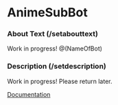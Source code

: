 # AnimeSubBot

### About Text (/setabouttext)
Work in progress! @(NameOfBot)
### Description (/setdescription)
Work in progress! Please return later.


[Documentation](http://animesubbot.readthedocs.org/en/latest/)
